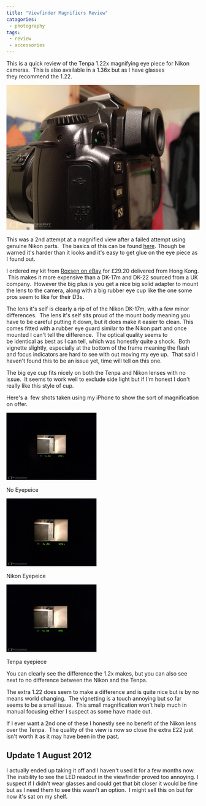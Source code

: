 ```yaml
---
title: "Viewfinder Magnifiers Review"
catagories:
 - photography
tags:
 - review
 - accessories
---
```


This is a quick review of the Tenpa 1.22x magnifying eye piece for Nikon cameras.  This is also available in a 1.36x but as I have glasses they recommend the 1.22.

<img class="padded center"
		alt="Tenpa 1.22x on Nikon D50"
		src="/images/2012-02-01-viewfinder-magnifiers-review/IMG_0110.jpg" />

This was a 2nd attempt at a magnified view after a failed attempt using genuine Nikon parts.  The basics of this can be found [here][fmForumsMagMod]. Though be warned it's harder than it looks and it's easy to get glue on the eye piece as I found out.

<!-- more -->

I ordered my kit from [Roxsen on eBay][roxsenEbay] for £29.20 delivered from Hong Kong.  This makes it more expensive than a DK-17m and DK-22 sourced from a UK company.  However the big plus is you get a nice big solid adapter to mount the lens to the camera, along with a big rubber eye cup like the one some pros seem to like for their D3s.

The lens it's self is clearly a rip of of the Nikon DK-17m, with a few minor differences.  The lens it's self sits proud of the mount body meaning you have to be careful putting it down, but it does make it easier to clean. This comes fitted with a rubber eye guard similar to the Nikon part and once mounted I can't tell the difference.  The optical quality seems to be identical as best as I can tell, which was honestly quite a shock.  Both vignette slightly, especially at the bottom of the frame meaning the flash and focus indicators are hard to see with out moving my eye up.  That said I haven't found this to be an issue yet, time will tell on this one.

The big eye cup fits nicely on both the Tenpa and Nikon lenses with no issue.  It seems to work well to exclude side light but if I'm honest I don't really like this style of cup.

Here's a  few shots taken using my iPhone to show the sort of magnification on offer.

<div class="row">
  <div class="col-sm-6">
    <div class="thumbnail">
      <img src="/images/2012-02-01-viewfinder-magnifiers-review/IMG_0105.jpg" width="235px" alt="No Eyepeice">
      <div class="caption">
        <p>No Eyepeice</p>
      </div>
    </div>
  </div>

  <div class="col-sm-6">
    <div class="thumbnail">
      <img src="/images/2012-02-01-viewfinder-magnifiers-review/IMG_0104.jpg" width="235px" alt="Nikon Eyepeice">
      <div class="caption">
        <p>Nikon Eyepeice</p>
      </div>
    </div>
  </div>

  <div class="col-sm-6">
    <div class="thumbnail">
      <img src="/images/2012-02-01-viewfinder-magnifiers-review/IMG_0107.jpg" width="235px" alt="Tenpa eyepiece">
      <div class="caption">
        <p>Tenpa eyepiece</p>
      </div>
    </div>
  </div>
</div>

You can clearly see the difference the 1.2x makes, but you can also see next to no difference between the Nikon and the Tenpa.

The extra 1.22 does seem to make a difference and is quite nice but is by no means world changing.  The vignetting is a touch annoying but so far seems to be a small issue.  This small magnification won't help much in manual focusing either I suspect as some have made out.

If I ever want a 2nd one of these I honestly see no benefit of the Nikon lens over the Tenpa.  The quality of the view is now so close the extra £22 just isn't worth it as it may have been in the past.

## Update 1 August 2012

I actually ended up taking it off and I haven't used it for a few months now. The inability to see the LED readout in the viewfinder proved too annoying. I suspect if I didn't wear glasses and could get that bit closer it would be fine but as I need them to see this wasn't an option.  I might sell this on but for now it's sat on my shelf.

[fmForumsMagMod]: http://www.fredmiranda.com/forum/topic/629784/999999
[roxsenEbay]: http://stores.ebay.co.uk/ROXSEN
